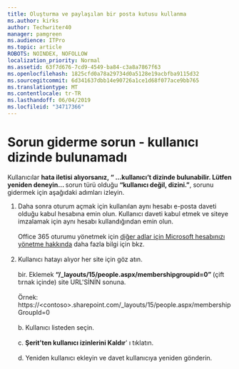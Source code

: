 ```yaml
---
title: Oluşturma ve paylaşılan bir posta kutusu kullanma
ms.author: kirks
author: Techwriter40
manager: pamgreen
ms.audience: ITPro
ms.topic: article
ROBOTS: NOINDEX, NOFOLLOW
localization_priority: Normal
ms.assetid: 63f7d676-7cd9-4549-ba84-c3a8a7867f63
ms.openlocfilehash: 1825cfd0a78a29734d0a5128e19acbfba9115d32
ms.sourcegitcommit: 6d341637dbb14e90726a1ce1d68f077ace9bb765
ms.translationtype: MT
ms.contentlocale: tr-TR
ms.lasthandoff: 06/04/2019
ms.locfileid: "34717366"
---
```

# <a name="troubleshoot-issue---user-not-found-in-directory"></a>Sorun giderme sorun - kullanıcı dizinde bulunamadı

<p>Kullanıcılar <strong>hata iletisi alıyorsanız, &ldquo; &hellip;kullanıcı&rsquo;t dizinde bulunabilir. Lütfen yeniden deneyin&hellip; </strong> sorun türü olduğu <strong> &ldquo;kullanıcı değil, dizini.&rdquo;</strong>, sorunu gidermek için aşağıdaki adımları izleyin.</p> <ol> <li>Daha sonra oturum açmak için kullanılan aynı hesabı e-posta daveti olduğu kabul hesabına emin olun. Kullanıcı daveti kabul etmek ve siteye imzalamak için aynı hesabı kullandığından emin olun. <br /><br />Office 365 oturumu yönetmek için <a href="https://support.microsoft.com/en-us/help/12407/microsoft-account-how-to-manage-aliases">diğer adlar için Microsoft hesabınızı yönetme hakkında</a> daha fazla bilgi için bkz. <br /><br /></li> <li>Kullanıcı hatayı alıyor her site için göz atın. <br /><br />bir. Eklemek <strong> &ldquo;/_layouts/15/people.aspx/membershipgroupid=0&rdquo; </strong> (çift tırnak içinde) site URL'SİNİN sonuna. <br /><br />Örnek: https://&lt;contoso&gt;.sharepoint.com/_layouts/15/people.aspx/membershipGroupId=0 <br /><br />b. Kullanıcı listeden seçin. <br /><br />c. <strong>Şerit'ten kullanıcı izinlerini Kaldır</strong>' ı tıklatın. <br /><br />d. Yeniden kullanıcı ekleyin ve davet kullanıcıya yeniden gönderin.</li> </ol>

